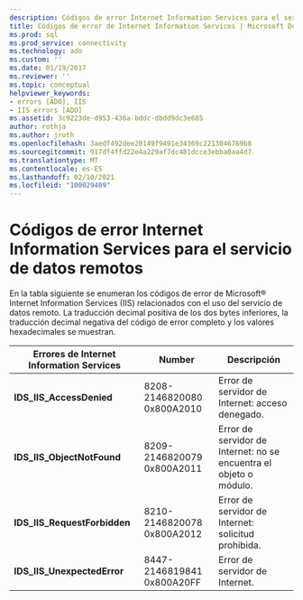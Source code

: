 ```yaml
---
description: Códigos de error Internet Information Services para el servicio de datos remotos
title: Códigos de error de Internet Information Services | Microsoft Docs
ms.prod: sql
ms.prod_service: connectivity
ms.technology: ado
ms.custom: ''
ms.date: 01/19/2017
ms.reviewer: ''
ms.topic: conceptual
helpviewer_keywords:
- errors [ADO], IIS
- IIS errors [ADO]
ms.assetid: 3c9223de-d953-436a-bddc-dbdd9dc3e685
author: rothja
ms.author: jroth
ms.openlocfilehash: 3aedf492dee20149f9491e34369c2213046769b8
ms.sourcegitcommit: 917df4ffd22e4a229af7dc481dcce3ebba0aa4d7
ms.translationtype: MT
ms.contentlocale: es-ES
ms.lasthandoff: 02/10/2021
ms.locfileid: "100029409"
---
```

# <a name="internet-information-services-error-codes-for-remote-data-service"></a>Códigos de error Internet Information Services para el servicio de datos remotos
En la tabla siguiente se enumeran los códigos de error de Microsoft® Internet Information Services (IIS) relacionados con el uso del servicio de datos remoto. La traducción decimal positiva de los dos bytes inferiores, la traducción decimal negativa del código de error completo y los valores hexadecimales se muestran.

|Errores de Internet Information Services|Number|Descripción|
|------------------------------------------|------------|-----------------|
|**IDS_IIS_AccessDenied**|8208-2146820080 0x800A2010|Error de servidor de Internet: acceso denegado.|
|**IDS_IIS_ObjectNotFound**|8209-2146820079 0x800A2011|Error de servidor de Internet: no se encuentra el objeto o módulo.|
|**IDS_IIS_RequestForbidden**|8210-2146820078 0x800A2012|Error de servidor de Internet: solicitud prohibida.|
|**IDS_IIS_UnexpectedError**|8447-2146819841 0x800A20FF|Error de servidor de Internet.|
